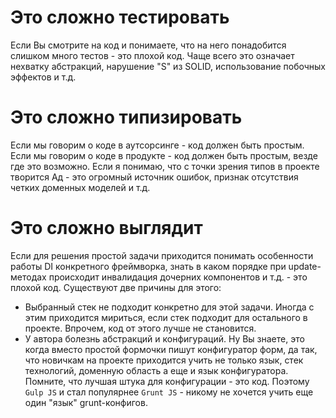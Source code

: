 # Это сложно тестировать

Если Вы смотрите на код и понимаете, что на него понадобится слишком много тестов - это плохой код. Чаще всего это означает нехватку абстракций, нарушение "S" из SOLID, использование побочных эффектов и т.д.

# Это сложно типизировать

Если мы говорим о коде в аутсорсинге - код должен быть простым. Если мы говорим о коде в продукте - код должен быть простым, везде где это возможно. Если я понимаю, что с точки зрения типов в проекте творится Ад - это огромный источник ошибок, признак отсутствия четких доменных моделей и т.д.

# Это сложно выглядит

Если для решения простой задачи приходится понимать особенности работы DI конкретного фреймворка, знать в каком порядке при update-методах происходит инвалидация дочерних компонентов и т.д. - это плохой код. Существуют две причины для этого:

- Выбранный стек не подходит конкретно для этой задачи. Иногда с этим приходится мириться, если стек подходит для остального в проекте. Впрочем, код от этого лучше не становится.
- У автора болезнь абстракций и конфигураций. Ну Вы знаете, это когда вместо простой формочки пишут конфигуратор форм, да так, что новичкам на проекте приходится учить не только язык, стек технологий, доменную область а еще и язык конфигуратора. Помните, что лучшая штука для конфигурации - это код. Поэтому `Gulp JS` и стал популярнее `Grunt JS` - никому не хочется учить еще один "язык" grunt-конфигов.
